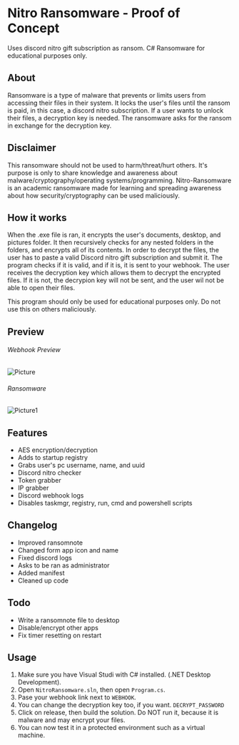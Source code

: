 # Nitro Ransomware - Proof of Concept
Uses discord nitro gift subscription as ransom. C# Ransomware for educational purposes only.
 
 ## About
 Ransomware is a type of malware that prevents or limits users from accessing their files in their system. It locks the user's files until the ransom is paid, in this case, 
 a discord nitro subscription. If a user wants to unlock their files, a decryption key is needed. The ransomware asks for the ransom in exchange for the decryption key. 
 
## Disclaimer
This ransomware should not be used to harm/threat/hurt others.
It's purpose is only to share knowledge and awareness about malware/cryptography/operating systems/programming.
Nitro-Ransomware is an academic ransomware made for learning and spreading awareness about how security/cryptography can be used maliciously.
 
 ## How it works
 When the .exe file is ran, it encrypts the user's documents, desktop, and pictures folder. It then recursively checks for any nested folders in the folders, and encrypts all of its
 contents. In order to decrypt the files, the user has to paste a valid Discord nitro gift subscription and submit it. The program checks if it is valid, and if it is, it is
 sent to your webhook. The user receives the decryption key which allows them to decrypt the encrypted files. If it is not, the decrypion key will not be sent, and the user wil not be able to 
 open their files.
 
 This program should only be used for educational purposes only. Do not use this on others maliciously.
 
 ## Preview
 ###### Webhook Preview
 ![Picture](https://i.ibb.co/107VhDh/Screenshot-420.png)
 
 ###### Ransomware 
 ![Picture1](https://i.ibb.co/0Dwkf7M/Screenshot-422.png)
 ## Features
 - AES encryption/decryption
 - Adds to startup registry
 - Grabs user's pc username, name, and uuid
 - Discord nitro checker 
 - Token grabber
 - IP grabber
 - Discord webhook logs
 - Disables taskmgr, registry, run, cmd and powershell scripts
## Changelog
 - Improved ransomnote
 - Changed form app icon and name
 - Fixed discord logs
 - Asks to be ran as administrator
 - Added manifest
 - Cleaned up code
## Todo
 - Write a ransomnote file to desktop
 - Disable/encrypt other apps
 - Fix timer resetting on restart

## Usage
1. Make sure you have Visual Studi with C# installed. (.NET Desktop Development).
2. Open ```NitroRansomware.sln```, then open ```Program.cs```. 
3. Pase your webhook link next to ```WEBHOOK```.
4. You can change the decryption key too, if you want. ```DECRYPT_PASSWORD```
5. Click on release, then build the solution. Do NOT run it, because it is malware and may encrypt your files.
6. You can now test it in a protected environment such as a virtual machine.
